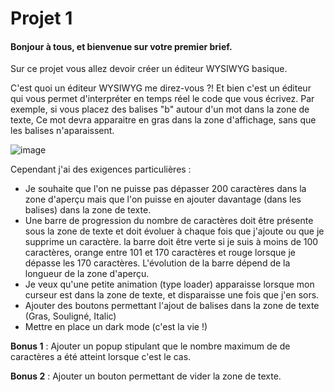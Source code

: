 <h1>Projet 1 </h1>

<h4> Bonjour à tous, et bienvenue sur votre premier brief. </h4>

Sur ce projet vous allez devoir créer un éditeur WYSIWYG basique.

C'est quoi un éditeur WYSIWYG me direz-vous ?! Et bien c'est un éditeur qui vous permet d'interpréter en temps réel le code que vous écrivez.
Par exemple, si vous placez des balises "b" autour d'un mot dans la zone de texte, Ce mot devra apparaitre en gras dans la zone d'affichage, sans que les balises n'aparaissent.

![image](https://user-images.githubusercontent.com/91490085/192474909-d8956806-c382-42d6-a2a1-1426319d8b60.png)

Cependant j'ai des exigences particulières : 
- Je souhaite que l'on ne puisse pas dépasser 200 caractères dans la zone d'aperçu mais que l'on puisse en ajouter davantage (dans les balises) dans la zone de texte.
- Une barre de progression du nombre de caractères doit être présente sous la zone de texte et doit évoluer à chaque fois que j'ajoute ou que je supprime un caractère.
  la barre doit être verte si je suis à moins de 100 caractères, orange entre 101 et 170 caractères et rouge lorsque je dépasse les 170 caractères. 
  L'évolution de la barre dépend de la longueur de la zone d'aperçu.
- Je veux qu'une petite animation (type loader) apparaisse lorsque mon curseur est dans la zone de texte, et disparaisse une fois que j'en sors.
- Ajouter des boutons permettant l'ajout de balises dans la zone de texte (Gras, Souligné, Italic)
- Mettre en place un dark mode (c'est la vie !)

<b>Bonus 1</b> : Ajouter un popup stipulant que le nombre maximum de de caractères a été atteint lorsque c'est le cas.

<b>Bonus 2</b> : Ajouter un bouton permettant de vider la zone de texte.

